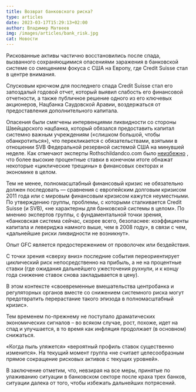 ```yaml
---
title: Возврат банковского риска?
type: articles
date: 2023-03-17T15:29:13+02:00
author: Владимир Матвеев
img: /images/articles/bank_risk.jpg
cat: Новости
---
```

Рискованные активы частично восстановились после спада, вызванного сохраняющимися опасениями заражения в банковской системе со смещением фокуса с США на Европу, где Credit Suisse стал в центре внимания.

Спусковым крючком для последнего спада Credit Suisse стал его запоздалый годовой отчет, который выявил слабость его финансовой отчетности, а также публичное решение одного из его ключевых акционеров, Нацбанка Саудовской Аравии, воздержаться от предоставления дополнительного капитала. 

Опасения были смягчены интервенциями ликвидности со стороны Швейцарского нацбанка, который обязался предоставить капитал системно важным учреждениям («слишком большой, чтобы обанкротиться»), что перекликается с обязательствами, взятыми в отношении SVB Федеральной резервной системой США на минувшей неделе.
Как отмечают эксперты Rothschildandco.com было [неизбежно](https://www.rothschildandco.com/en/newsroom/insights/2023/03/wm-strategy-blog-the-return-of-bank-risk/) , что более высокие процентные ставки в конечном итоге обнажат некоторые «циклические трещины» в финансовых секторах и экономике в целом.

Тем не менее, полномасштабный финансовый кризис не обязательно должен последовать — сравнения с европейским долговым кризисом 2011 года или с мировым финансовым кризисом кажутся неуместными. По утверждению группы, проблемы, с которыми сталкивается Credit Suisse (и SVB), «не характерны для банковской системы в целом».
По мнению экспертов группы, с фундаментальной точки зрения, «банковская система сейчас, скорее всего, безопаснее: коэффициенты капитала и левериджа намного выше, чем в 2008 году», в связи с чем, «дальнейшие риски ликвидности не возникнут». 

Опыт GFC является предостережением от проволочек или бездействия.

С точки зрения «сверху вниз» последние события переориентирует циклический риск непосредственно на прибыль, а не на процентные ставки (где ожидания дальнейшего ужесточения рухнули, и к концу года снижение ставок снова закладывается в цену).

В этом контексте «своевременные вмешательства центробанка и регуляторных органов вместе со снижением системного риска могут предотвратить перерастание такого эпизода в полномасштабный кризис».

Тем временем по-прежнему не поступало драматических экономических сигналов – во всяком случае, рост, похоже, идет на спад и улучшается, в то время как инфляция продолжает (в основном) снижаться.

«Когда пыль уляжется» «вероятный профиль ставок существенно изменится». На текущий момент группа «не считает целесообразным прямое сокращение рисковых активов с текущих уровней».

В заключение отметим, что, невзирая на все меры, принятые по улаживанию ситуации в банковском секторе после краха трех банков, ситуации далека от того, чтобы избежать дальнейших потрясений.